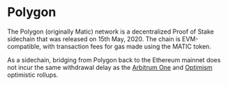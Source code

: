 # Polygon

The Polygon (originally Matic) network is a decentralized Proof of Stake sidechain that was released on 15th May, 2020. The chain is EVM-compatible, with transaction fees for gas made using the MATIC token.

As a sidechain, bridging from Polygon back to the Ethereum mainnet does not incur the same withdrawal delay as the [Arbitrum One](arbitrum-one.md) and [Optimism](optimism.md) optimistic rollups.
